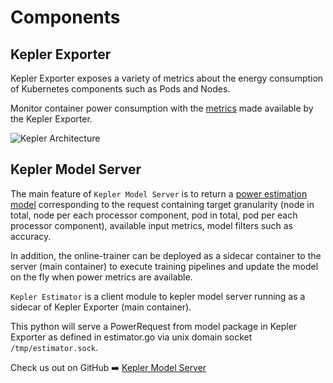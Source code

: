 # Components

## Kepler Exporter

Kepler Exporter exposes a variety of metrics about the energy consumption of Kubernetes components such as Pods and Nodes.

Monitor container power consumption with the [metrics](metrics.md) made available by the Kepler Exporter.

![Kepler Architecture](https://raw.githubusercontent.com/sustainable-computing-io/kepler/main/doc/kepler-arch.png)

## Kepler Model Server

The main feature of `Kepler Model Server` is to return a [power estimation model](../kepler_model_server/power_estimation.md) corresponding to the request containing target granularity (node in total, node per each processor component, pod in total, pod per each processor component), available input metrics, model filters such as accuracy.

In addition, the online-trainer can be deployed as a sidecar container to the server (main container) to execute training pipelines and update the model on the fly when power metrics are available.

`Kepler Estimator` is a client module to kepler model server running as a sidecar of Kepler Exporter (main container).

This python will serve a PowerRequest from model package in Kepler Exporter as defined in estimator.go via unix domain socket `/tmp/estimator.sock`.

Check us out on GitHub ➡️ [Kepler Model Server](https://github.com/sustainable-computing-io/kepler-model-server)
